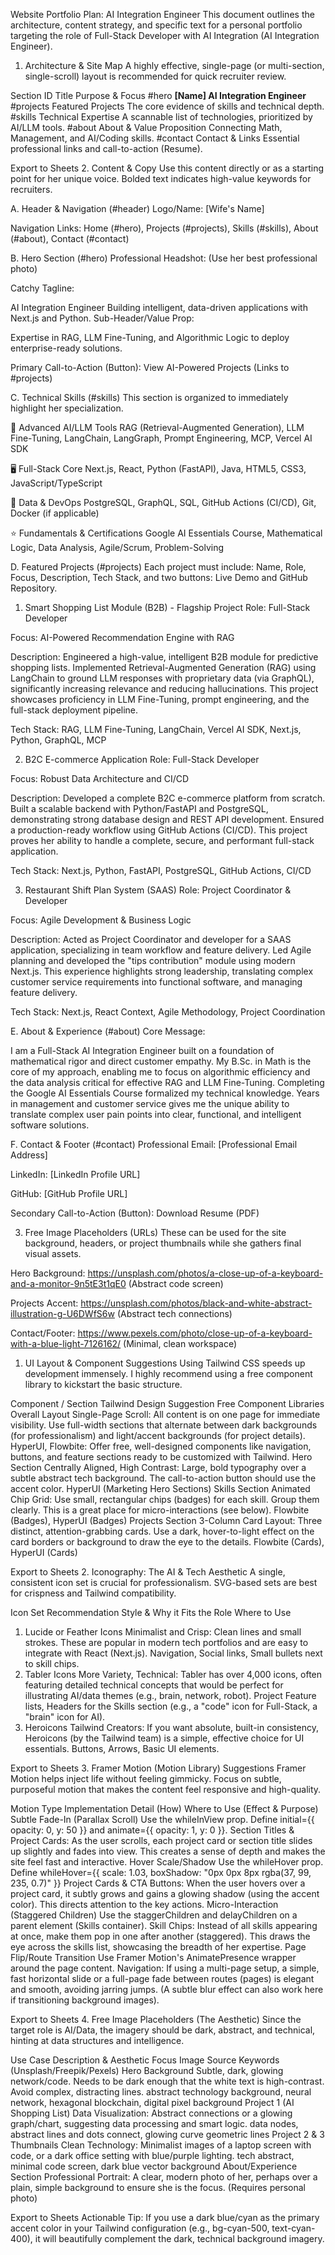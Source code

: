 Website Portfolio Plan: AI Integration Engineer
This document outlines the architecture, content strategy, and specific text for a personal portfolio targeting the role of Full-Stack Developer with AI Integration (AI Integration Engineer).

1. Architecture & Site Map
   A highly effective, single-page (or multi-section, single-scroll) layout is recommended for quick recruiter review.

Section ID Title Purpose & Focus
#hero **[Name] AI Integration Engineer**
#projects Featured Projects The core evidence of skills and technical depth.
#skills Technical Expertise A scannable list of technologies, prioritized by AI/LLM tools.
#about About & Value Proposition Connecting Math, Management, and AI/Coding skills.
#contact Contact & Links Essential professional links and call-to-action (Resume).

Export to Sheets 2. Content & Copy
Use this content directly or as a starting point for her unique voice. Bolded text indicates high-value keywords for recruiters.

A. Header & Navigation (#header)
Logo/Name: [Wife's Name]

Navigation Links: Home (#hero), Projects (#projects), Skills (#skills), About (#about), Contact (#contact)

B. Hero Section (#hero)
Professional Headshot: (Use her best professional photo)

Catchy Tagline:

AI Integration Engineer
Building intelligent, data-driven applications with Next.js and Python.
Sub-Header/Value Prop:

Expertise in RAG, LLM Fine-Tuning, and Algorithmic Logic to deploy enterprise-ready solutions.

Primary Call-to-Action (Button): View AI-Powered Projects (Links to #projects)

C. Technical Skills (#skills)
This section is organized to immediately highlight her specialization.

🚀 Advanced AI/LLM Tools
RAG (Retrieval-Augmented Generation), LLM Fine-Tuning, LangChain, LangGraph, Prompt Engineering, MCP, Vercel AI SDK

🖥️ Full-Stack Core
Next.js, React, Python (FastAPI), Java, HTML5, CSS3, JavaScript/TypeScript

💾 Data & DevOps
PostgreSQL, GraphQL, SQL, GitHub Actions (CI/CD), Git, Docker (if applicable)

⭐ Fundamentals & Certifications
Google AI Essentials Course, Mathematical Logic, Data Analysis, Agile/Scrum, Problem-Solving

D. Featured Projects (#projects)
Each project must include: Name, Role, Focus, Description, Tech Stack, and two buttons: Live Demo and GitHub Repository.

1. Smart Shopping List Module (B2B) - Flagship Project
   Role: Full-Stack Developer

Focus: AI-Powered Recommendation Engine with RAG

Description: Engineered a high-value, intelligent B2B module for predictive shopping lists. Implemented Retrieval-Augmented Generation (RAG) using LangChain to ground LLM responses with proprietary data (via GraphQL), significantly increasing relevance and reducing hallucinations. This project showcases proficiency in LLM Fine-Tuning, prompt engineering, and the full-stack deployment pipeline.

Tech Stack: RAG, LLM Fine-Tuning, LangChain, Vercel AI SDK, Next.js, Python, GraphQL, MCP

2. B2C E-commerce Application
   Role: Full-Stack Developer

Focus: Robust Data Architecture and CI/CD

Description: Developed a complete B2C e-commerce platform from scratch. Built a scalable backend with Python/FastAPI and PostgreSQL, demonstrating strong database design and REST API development. Ensured a production-ready workflow using GitHub Actions (CI/CD). This project proves her ability to handle a complete, secure, and performant full-stack application.

Tech Stack: Next.js, Python, FastAPI, PostgreSQL, GitHub Actions, CI/CD

3. Restaurant Shift Plan System (SAAS)
   Role: Project Coordinator & Developer

Focus: Agile Development & Business Logic

Description: Acted as Project Coordinator and developer for a SAAS application, specializing in team workflow and feature delivery. Led Agile planning and developed the "tips contribution" module using modern Next.js. This experience highlights strong leadership, translating complex customer service requirements into functional software, and managing feature delivery.

Tech Stack: Next.js, React Context, Agile Methodology, Project Coordination

E. About & Experience (#about)
Core Message:

I am a Full-Stack AI Integration Engineer built on a foundation of mathematical rigor and direct customer empathy. My B.Sc. in Math is the core of my approach, enabling me to focus on algorithmic efficiency and the data analysis critical for effective RAG and LLM Fine-Tuning. Completing the Google AI Essentials Course formalized my technical knowledge. Years in management and customer service gives me the unique ability to translate complex user pain points into clear, functional, and intelligent software solutions.

F. Contact & Footer (#contact)
Professional Email: [Professional Email Address]

LinkedIn: [LinkedIn Profile URL]

GitHub: [GitHub Profile URL]

Secondary Call-to-Action (Button): Download Resume (PDF)

3. Free Image Placeholders (URLs)
   These can be used for the site background, headers, or project thumbnails while she gathers final visual assets.

Hero Background: https://unsplash.com/photos/a-close-up-of-a-keyboard-and-a-monitor-9n5tE3t1qE0 (Abstract code screen)

Projects Accent: https://unsplash.com/photos/black-and-white-abstract-illustration-g-U6DWfS6w (Abstract tech connections)

Contact/Footer: https://www.pexels.com/photo/close-up-of-a-keyboard-with-a-blue-light-7126162/ (Minimal, clean workspace)

1. UI Layout & Component Suggestions
   Using Tailwind CSS speeds up development immensely. I highly recommend using a free component library to kickstart the basic structure.

Component / Section Tailwind Design Suggestion Free Component Libraries
Overall Layout Single-Page Scroll: All content is on one page for immediate visibility. Use full-width sections that alternate between dark backgrounds (for professionalism) and light/accent backgrounds (for project details). HyperUI, Flowbite: Offer free, well-designed components like navigation, buttons, and feature sections ready to be customized with Tailwind.
Hero Section Centrally Aligned, High Contrast: Large, bold typography over a subtle abstract tech background. The call-to-action button should use the accent color. HyperUI (Marketing Hero Sections)
Skills Section Animated Chip Grid: Use small, rectangular chips (badges) for each skill. Group them clearly. This is a great place for micro-interactions (see below). Flowbite (Badges), HyperUI (Badges)
Projects Section 3-Column Card Layout: Three distinct, attention-grabbing cards. Use a dark, hover-to-light effect on the card borders or background to draw the eye to the details. Flowbite (Cards), HyperUI (Cards)

Export to Sheets 2. Iconography: The AI & Tech Aesthetic
A single, consistent icon set is crucial for professionalism. SVG-based sets are best for crispness and Tailwind compatibility.

Icon Set Recommendation Style & Why it Fits the Role Where to Use

1. Lucide or Feather Icons Minimalist and Crisp: Clean lines and small strokes. These are popular in modern tech portfolios and are easy to integrate with React (Next.js). Navigation, Social links, Small bullets next to skill chips.
2. Tabler Icons More Variety, Technical: Tabler has over 4,000 icons, often featuring detailed technical concepts that would be perfect for illustrating AI/data themes (e.g., brain, network, robot). Project Feature lists, Headers for the Skills section (e.g., a "code" icon for Full-Stack, a "brain" icon for AI).
3. Heroicons Tailwind Creators: If you want absolute, built-in consistency, Heroicons (by the Tailwind team) is a simple, effective choice for UI essentials. Buttons, Arrows, Basic UI elements.

Export to Sheets 3. Framer Motion (Motion Library) Suggestions
Framer Motion helps inject life without feeling gimmicky. Focus on subtle, purposeful motion that makes the content feel responsive and high-quality.

Motion Type Implementation Detail (How) Where to Use (Effect & Purpose)
Subtle Fade-In (Parallax Scroll) Use the whileInView prop. Define initial={{ opacity: 0, y: 50 }} and animate={{ opacity: 1, y: 0 }}. Section Titles & Project Cards: As the user scrolls, each project card or section title slides up slightly and fades into view. This creates a sense of depth and makes the site feel fast and interactive.
Hover Scale/Shadow Use the whileHover prop. Define whileHover={{ scale: 1.03, boxShadow: "0px 0px 8px rgba(37, 99, 235, 0.7)" }} Project Cards & CTA Buttons: When the user hovers over a project card, it subtly grows and gains a glowing shadow (using the accent color). This directs attention to the key actions.
Micro-Interaction (Staggered Children) Use the staggerChildren and delayChildren on a parent element (Skills container). Skill Chips: Instead of all skills appearing at once, make them pop in one after another (staggered). This draws the eye across the skills list, showcasing the breadth of her expertise.
Page Flip/Route Transition Use Framer Motion's AnimatePresence wrapper around the page content. Navigation: If using a multi-page setup, a simple, fast horizontal slide or a full-page fade between routes (pages) is elegant and smooth, avoiding jarring jumps. (A subtle blur effect can also work here if transitioning background images).

Export to Sheets 4. Free Image Placeholders (The Aesthetic)
Since the target role is AI/Data, the imagery should be dark, abstract, and technical, hinting at data structures and intelligence.

Use Case Description & Aesthetic Focus Image Source Keywords (Unsplash/Freepik/Pexels)
Hero Background Subtle, dark, glowing network/code. Needs to be dark enough that the white text is high-contrast. Avoid complex, distracting lines. abstract technology background, neural network, hexagonal blockchain, digital pixel background
Project 1 (AI Shopping List) Data Visualization: Abstract connections or a glowing graph/chart, suggesting data processing and smart logic. data nodes, abstract lines and dots connect, glowing curve geometric lines
Project 2 & 3 Thumbnails Clean Technology: Minimalist images of a laptop screen with code, or a dark office setting with blue/purple lighting. tech abstract, minimal code screen, dark blue vector background
About/Experience Section Professional Portrait: A clear, modern photo of her, perhaps over a plain, simple background to ensure she is the focus. (Requires personal photo)

Export to Sheets
Actionable Tip: If you use a dark blue/cyan as the primary accent color in your Tailwind configuration (e.g., bg-cyan-500, text-cyan-400), it will beautifully complement the dark, technical background imagery.
